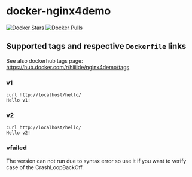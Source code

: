
# docker-nginx4demo


[![Docker Stars](https://img.shields.io/docker/stars/hiiiide/nginx4demo.svg)](https://hub.docker.com/r/hiiiide/nginx4demo)
[![Docker Pulls](https://img.shields.io/docker/pulls/hiiiide/nginx4demo.svg)](https://hub.docker.com/r/hiiiide/nginx4demo)


## Supported tags and respective `Dockerfile` links

See also dockerhub tags page: https://hub.docker.com/r/hiiiide/nginx4demo/tags

### v1

```
curl http://localhost/hello/
Hello v1!
```

### v2

```
curl http://localhost/hello/
Hello v2!
```

### vfailed

The version can not run due to syntax error so use it if you want to verify case of the CrashLoopBackOff.

